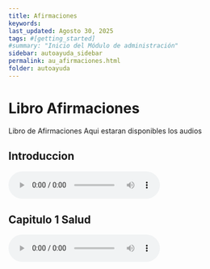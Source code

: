```yaml
---
title: Afirmaciones
keywords:
last_updated: Agosto 30, 2025
tags: #[getting_started]
#summary: "Inicio del Módulo de administración"
sidebar: autoayuda_sidebar
permalink: au_afirmaciones.html
folder: autoayuda
---
```


# **Libro Afirmaciones**

Libro de Afirmaciones
Aqui estaran disponibles los audios

## **Introduccion**

<audio controls>
  <source src="./pages/libro1/0_Introduccion.mp3" type="audio/mpeg">
  Tu navegador no soporta el elemento de audio.
</audio>

## **Capitulo 1 Salud**

<audio controls>
  <source src="./pages/libro1/1_Salud.mp3" type="audio/mpeg">
  Tu navegador no soporta el elemento de audio.
</audio>

<!--
<a target="_blank" rel="noopener" class="noCrossRef" href="./pages/libro1/1_Salud.mp3"><button type="button" class="btn btn-default" aria-label="Left Align"><span class="glyphicon glyphicon-download-alt" aria-hidden="true"></span> Audio Download</button></a>
-->
